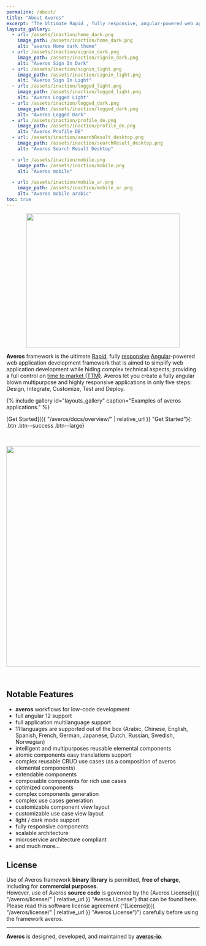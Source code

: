 ```yaml
---
permalink: /about/
title: "About Averos"
excerpt: "The Ultimate Rapid , fully responsive, angular-powered web application development framework"
layouts_gallery:
  - url: /assets/inaction/home_dark.png
    image_path: /assets/inaction/home_dark.png
    alt: "averos Home dark theme"
  - url: /assets/inaction/signin_dark.png
    image_path: /assets/inaction/signin_dark.png
    alt: "Averos Sign In Dark"
  - url: /assets/inaction/signin_light.png
    image_path: /assets/inaction/signin_light.png
    alt: "Averos Sign In Light"
  - url: /assets/inaction/logged_light.png
    image_path: /assets/inaction/logged_light.png
    alt: "Averos Logged Light"
  - url: /assets/inaction/logged_dark.png
    image_path: /assets/inaction/logged_dark.png
    alt: "Averos Logged Dark"
  - url: /assets/inaction/profile_de.png
    image_path: /assets/inaction/profile_de.png
    alt: "Averos Profile DE"
  - url: /assets/inaction/searchResult_desktop.png
    image_path: /assets/inaction/searchResult_desktop.png
    alt: "Averos Search Result Desktop"

  - url: /assets/inaction/mobile.png
    image_path: /assets/inaction/mobile.png
    alt: "Averos mobile"

  - url: /assets/inaction/mobile_ar.png
    image_path: /assets/inaction/mobile_ar.png
    alt: "Averos mobile arabic"
toc: true
---
```


<p align="center">
  <img width="400" height="350" src="{{ site.baseurl }}/assets/logo/averos.svg">
</p>


**Averos** framework is the ultimate [Rapid](https://en.wikipedia.org/wiki/Rapid_application_development "Rapid"), fully [responsive](https://en.wikipedia.org/wiki/Responsive_web_design "Responsive") [Angular](https://angular.io/ "Angular")-powered web application development framework that is aimed to simplify web application development while hiding complex technical aspects; providing a full control on [time to market (TTM)](https://en.wikipedia.org/wiki/Time_to_market "TTM"). 
Averos let you create a fully angular blown multipurpose and highly responsive applications in only five steps: Design, Integrate, Customize, Test and Deploy.

{% include gallery id="layouts_gallery" caption="Examples of averos applications." %}


  [Get Started]({{ "/averos/docs/overview/" | relative_url }} "Get Started"){: .btn .btn--success .btn--large}

<br/> 

<p align="center">
<img width="1024" height="576" src="{{ site.baseurl }}/assets/inaction/averos.gif">
</p>
<br/> 



## Notable Features

- **averos** workflows for low-code development
- full angular 12 support
- full application multilanguage support
- 11 languages are supported out of the box (Arabic, Chinese, English, Spanish, French, German, Japanese, Dutch, Russian, Swedish, Norwegian) 
- intelligent and multipurposes reusable elemental components
- atomic components easy translations support
- complex reusable CRUD use cases (as a composition of averos elemental components) 
- extendable components
- composable components for rich use cases
- optimized components
- complex components generation
- complex use cases generation
- customizable component view layout
- customizable use case view layout
- light / dark mode support
- fully responsive components
- scalable architecture
- microservice architecture compliant
- and much more...

## License

Use of Averos framework **binary library** is permitted, **free of charge**, including for **commercial purposes**.<br/>
However, use of Averos **source code** is governed by the [Averos License]({{ "/averos/license/" | relative_url }} "Averos License")  that can be found here.
Please read this software license agreement (“[License]({{ "/averos/license/" | relative_url }} "Averos License")”) carefully before using the framework averos. 

---

**Averos**  is designed, developed, and maintained by [**averos-io**](https://github.com/averos-io "averos-io").
